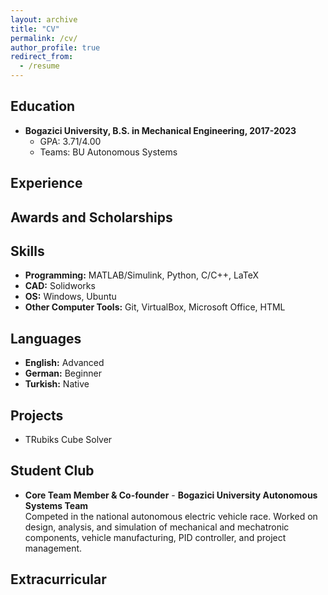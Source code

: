 ```yaml
---
layout: archive
title: "CV"
permalink: /cv/
author_profile: true
redirect_from:
  - /resume
---
```


## Education
* **Bogazici University, B.S. in Mechanical Engineering, 2017-2023**
  * GPA: 3.71/4.00
  * Teams: BU Autonomous Systems


## Experience


## Awards and Scholarships

## Skills
* **Programming:** MATLAB/Simulink, Python, C/C++, LaTeX
* **CAD:** Solidworks
* **OS:** Windows, Ubuntu
* **Other Computer Tools:** Git, VirtualBox, Microsoft Office, HTML  

## Languages
* **English:** Advanced
* **German:**  Beginner
* **Turkish:**  Native

## Projects
* TRubiks Cube Solver

<!-- * Autonomous Electric Car Competition -->

## Student Club
* **Core Team Member & Co-founder** - **Bogazici University Autonomous Systems Team** <br>
Competed in the national autonomous electric vehicle race. Worked on design, analysis, and simulation of mechanical and mechatronic components, vehicle manufacturing, PID controller, and project management.

## Extracurricular
